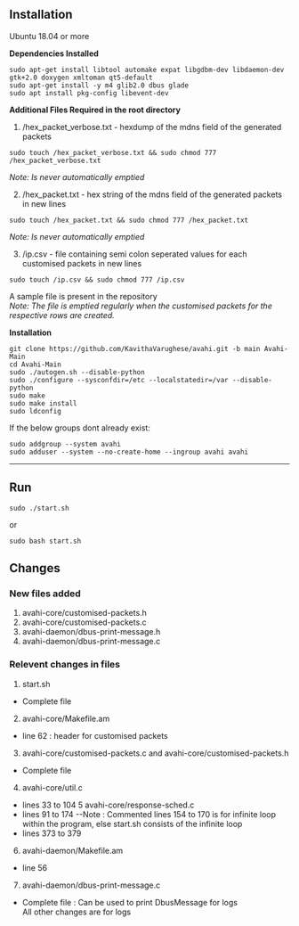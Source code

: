 ## Installation

Ubuntu 18.04 or more

**Dependencies Installed** <br>
```
sudo apt-get install libtool automake expat libgdbm-dev libdaemon-dev gtk+2.0 doxygen xmltoman qt5-default
sudo apt-get install -y m4 glib2.0 dbus glade
sudo apt install pkg-config libevent-dev
```

**Additional Files Required in the root directory** <br>
1. /hex_packet_verbose.txt - hexdump of the mdns field of the generated packets <br>
```
sudo touch /hex_packet_verbose.txt && sudo chmod 777 /hex_packet_verbose.txt
```
*Note: Is never automatically emptied* <br>

2. /hex_packet.txt - hex string of the mdns field of the generated packets in new lines <br>
```
sudo touch /hex_packet.txt && sudo chmod 777 /hex_packet.txt
```
*Note: Is never automatically emptied* <br>

3. /ip.csv - file containing semi colon seperated values for each customised packets in new lines <br>
```
sudo touch /ip.csv && sudo chmod 777 /ip.csv
```
A sample file is present in the repository <br>
*Note: The file is emptied regularly when the customised packets for the respective rows are created.*

**Installation** <br>
```
git clone https://github.com/KavithaVarughese/avahi.git -b main Avahi-Main
cd Avahi-Main
sudo ./autogen.sh --disable-python
sudo ./configure --sysconfdir=/etc --localstatedir=/var --disable-python
sudo make
sudo make install
sudo ldconfig
```
If the below groups dont already exist: <br>
```
sudo addgroup --system avahi
sudo adduser --system --no-create-home --ingroup avahi avahi
``` 

<hr>

## Run
```
sudo ./start.sh
```
or <br>
```
sudo bash start.sh
```

## Changes

### New files added
1. avahi-core/customised-packets.h<br>
2. avahi-core/customised-packets.c<br>
3. avahi-daemon/dbus-print-message.h<br>
4. avahi-daemon/dbus-print-message.c<br>

### Relevent changes in files

1. start.sh
  - Complete file
2. avahi-core/Makefile.am
- line 62 : header for customised packets
3. avahi-core/customised-packets.c and avahi-core/customised-packets.h
- Complete file
4. avahi-core/util.c
- lines 33 to 104
5 avahi-core/response-sched.c
- lines 91 to 174
--Note : Commented lines 154 to 170 is for infinite loop within the program, else start.sh consists of the infinite loop
- lines 373 to 379 
6. avahi-daemon/Makefile.am
- line 56
7. avahi-daemon/dbus-print-message.c
- Complete file : Can be used to print DbusMessage for logs<br>
All other changes are for logs
